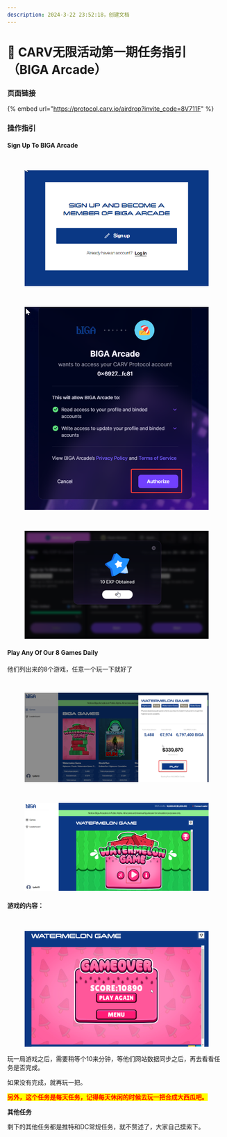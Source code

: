 ```yaml
---
description: 2024-3-22 23:52:18，创建文档
---
```


# 🚛 CARV无限活动第一期任务指引（BIGA Arcade）

### 页面链接 <a href="#ye-mian-lian-jie" id="ye-mian-lian-jie"></a>

{% embed url="https://protocol.carv.io/airdrop?invite_code=8V711F" %}

### 操作指引 <a href="#cao-zuo-zhi-yin" id="cao-zuo-zhi-yin"></a>

#### **Sign Up To BIGA Arcade**

<figure><img src="https://airdrop.wejoinweb3.com/~gitbook/image?url=https%3A%2F%2Fi.imgur.com%2F1WS0CTj.png&#x26;width=768&#x26;dpr=4&#x26;quality=100&#x26;sign=3fea734e&#x26;sv=1" alt=""><figcaption></figcaption></figure>

<figure><img src="../.gitbook/assets/image (23).png" alt=""><figcaption></figcaption></figure>

<figure><img src="https://airdrop.wejoinweb3.com/~gitbook/image?url=https%3A%2F%2Fi.imgur.com%2FwfNA6TE.png&#x26;width=768&#x26;dpr=4&#x26;quality=100&#x26;sign=f4aabb1f&#x26;sv=1" alt=""><figcaption></figcaption></figure>

<figure><img src="../.gitbook/assets/image (27).png" alt=""><figcaption></figcaption></figure>

<figure><img src="https://airdrop.wejoinweb3.com/~gitbook/image?url=https%3A%2F%2Fi.imgur.com%2F11hGEsR.png&#x26;width=768&#x26;dpr=4&#x26;quality=100&#x26;sign=b75ce811&#x26;sv=1" alt=""><figcaption></figcaption></figure>

<figure><img src="../.gitbook/assets/image (29).png" alt=""><figcaption></figcaption></figure>



#### **Play Any Of Our 8 Games Daily**

他们列出来的8个游戏，任意一个玩一下就好了

<figure><img src="https://airdrop.wejoinweb3.com/~gitbook/image?url=https%3A%2F%2Fi.imgur.com%2F8v6Zoj5.png&#x26;width=768&#x26;dpr=4&#x26;quality=100&#x26;sign=1e1f3bf2&#x26;sv=1" alt=""><figcaption></figcaption></figure>

<figure><img src="../.gitbook/assets/image (33).png" alt=""><figcaption></figcaption></figure>

<figure><img src="https://airdrop.wejoinweb3.com/~gitbook/image?url=https%3A%2F%2Fi.imgur.com%2FM2j2nQn.png&#x26;width=768&#x26;dpr=4&#x26;quality=100&#x26;sign=7e7c88c4&#x26;sv=1" alt=""><figcaption></figcaption></figure>

<figure><img src="../.gitbook/assets/image (35).png" alt=""><figcaption></figcaption></figure>

#### 游戏的内容：

<figure><img src="https://airdrop.wejoinweb3.com/~gitbook/image?url=https%3A%2F%2Fi.imgur.com%2FlEsmANn.png&#x26;width=768&#x26;dpr=4&#x26;quality=100&#x26;sign=9dc77622&#x26;sv=1" alt=""><figcaption></figcaption></figure>

<figure><img src="../.gitbook/assets/image (36).png" alt=""><figcaption></figcaption></figure>

玩一局游戏之后，需要稍等个10来分钟，等他们网站数据同步之后，再去看看任务是否完成。

如果没有完成，就再玩一把。

<mark style="color:red;">**另外，这个任务是每天任务，记得每天休闲的时候去玩一把合成大西瓜吧。**</mark>

**其他任务**

剩下的其他任务都是推特和DC常规任务，就不赘述了，大家自己摸索下。
